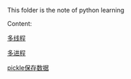 This folder is the note of python learning

Content:

[多线程](https://github.com/songcmic/NoteBook/blob/master/python/multithread.md)

[多进程](https://github.com/songcmic/NoteBook/blob/master/python/multiprocessing.md)

[pickle保存数据](https://github.com/songcmic/NoteBook/blob/master/python/pickle.md)
